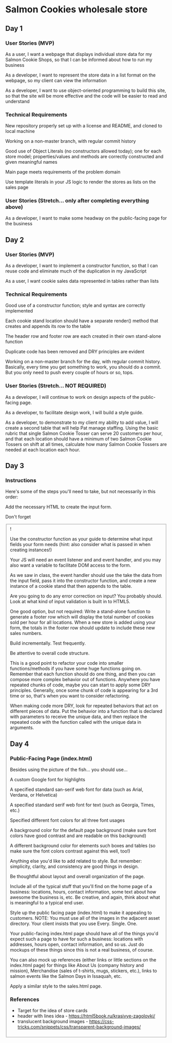# Salmon Cookies wholesale store

## Day 1

### User Stories (MVP)

As a user, I want a webpage that displays individual store data for my Salmon Cookie Shops, so that I can be informed about how to run my business

As a developer, I want to represent the store data in a list format on the webpage, so my client can view the information

As a developer, I want to use object-oriented programming to build this site, so that the site will be more effective and the code will be easier to read and understand

### Technical Requirements

New repository properly set up with a license and README, and cloned to local machine

Working on a non-master branch, with regular commit history

Good use of Object Literals (no constructors allowed today); one for each store model; properties/values and methods are correctly constructed and given meaningful names

Main page meets requirements of the problem domain

Use template literals in your JS logic to render the stores as lists on the sales page

### User Stories (Stretch... only after completing everything above)

As a developer, I want to make some headway on the public-facing page for the business

## Day 2

### User Stories (MVP)

As a developer, I want to implement a constructor function, so that I can reuse code and eliminate much of the duplication in my JavaScript

As a user, I want cookie sales data represented in tables rather than lists

### Technical Requirements

Good use of a constructor function; style and syntax are correctly implemented

Each cookie stand location should have a separate render() method that creates and appends its row to the table

The header row and footer row are each created in their own stand-alone function

Duplicate code has been removed and DRY principles are evident

Working on a non-master branch for the day, with regular commit history. Basically, every time you get something to work, you should do a commit. But you only need to push every couple of hours or so, tops.

### User Stories (Stretch... NOT REQUIRED)

As a developer, I will continue to work on design aspects of the public-facing page.

As a developer, to facilitate design work, I will build a style guide.

As a developer, to demonstrate to my client my ability to add value, I will create a second table that will help Pat manage staffing. Using the basic rubric that single Salmon Cookie Tosser can serve 20 customers per hour, and that each location should have a minimum of two Salmon Cookie Tossers on shift at all times, calculate how many Salmon Cookie Tossers are needed at each location each hour.

## Day 3

### Instructions

Here's some of the steps you'll need to take, but not necessarily in this order:

Add the necessary HTML to create the input form.

Don't forget <fieldset>!

Use the constructor function as your guide to determine what input fields your form needs (hint: also consider what is passed in when creating instances!)

Your JS will need an event listener and and event handler, and you may also want a variable to facilitate DOM access to the form.

As we saw in class, the event handler should use the take the data from the input field, pass it into the constructor function, and create a new instance of a cookie stand that then appends to the table.

Are you going to do any error correction on input? You probably should. Look at what kind of input validation is built in to HTML5.

One good option, but not required: Write a stand-alone function to generate a footer row which will display the total number of cookies sold per hour for all locations. When a new store is added using your form, the totals in the footer row should update to include these new sales numbers.

Build incrementally. Test frequently.

Be attentive to overall code structure.

This is a good point to refactor your code into smaller functions/methods if you have some huge functions going on. Remember that each function should do one thing, and then you can compose more complex behavior out of functions.
Anywhere you have repeated chunks of code, maybe you can start to apply some DRY principles. Generally, once some chunk of code is appearing for a 3rd time or so, that's when you want to consider refactoring.

When making code more DRY, look for repeated behaviors that act on different pieces of data. Put the behavior into a function that is declared with parameters to receive the unique data, and then replace the repeated code with the function called with the unique data in arguments.

## Day 4

### Public-Facing Page (index.html)

Besides using the picture of the fish... you should use...

A custom Google font for highlights

A specified standard san-serif web font for data (such as Arial, Verdana, or Helvetica)

A specified standard serif web font for text (such as Georgia, Times, etc.)

Specified different font colors for all three font usages

A background color for the default page background (make sure font colors have good contrast and are readable on this background)

A different background color for elements such boxes and tables (so make sure the font colors contrast against this well, too!)

Anything else you'd like to add related to style. But remember: simplicity, clarity, and consistency are good things in design.

Be thoughtful about layout and overall organization of the page.

Include all of the typical stuff that you'll find on the home page of a business: locations, hours, contact information, some text about how awesome the business is, etc. Be creative, and again, think about what is meaningful to a typical end user.

Style up the public facing page (index.html) to make it appealing to customers. NOTE: You must use all of the images in the adjacent asset directory. Your client insists that you use Every. Single. One.

Your public-facing index.html page should have all of the things you'd expect such a page to have for such a business: locations with addresses, hours open, contact information, and so us. Just do mockups of these things since this is not a real business, of course.

You can also mock up references (either links or little sections on the index.html page) for things like About Us (company history and mission), Merchandise (sales of t-shirts, mugs, stickers, etc.), links to salmon events like the Salmon Days in Issaquah, etc.

Apply a similar style to the sales.html page.

### References

- Target for the idea of store cards
- header with lines idea - https://html5book.ru/krasivye-zagolovki/
- translucent background images - https://css-tricks.com/snippets/css/transparent-background-images/

